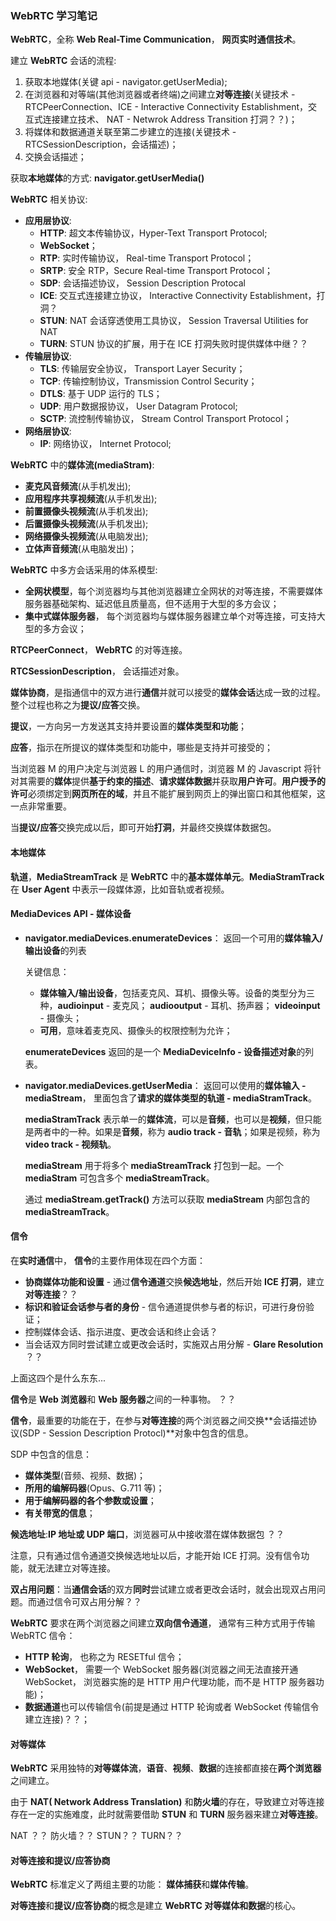 ### WebRTC 学习笔记

**WebRTC**，全称 **Web Real-Time Communication**， **网页实时通信技术**。

建立 **WebRTC** 会话的流程:
1. 获取本地媒体(关键 api - navigator.getUserMedia);
2. 在浏览器和对等端(其他浏览器或者终端)之间建立**对等连接**(关键技术 - RTCPeerConnection、ICE - Interactive Connectivity Establishment，交互式连接建立技术、 NAT - Netwrok Address Transition 打洞？？)；
3. 将媒体和数据通道关联至第二步建立的连接(关键技术 - RTCSessionDescription，会话描述)；
4. 交换会话描述；

获取**本地媒体**的方式: **navigator.getUserMedia()**


**WebRTC** 相关协议:
- **应用层协议**:
  - **HTTP**: 超文本传输协议，Hyper-Text Transport Protocol;
  - **WebSocket**；
  - **RTP**: 实时传输协议， Real-time Transport Protocol；
  - **SRTP**: 安全 RTP，Secure Real-time Transport Protocol；
  - **SDP**: 会话描述协议， Session Description Protocal
  - **ICE**: 交互式连接建立协议， Interactive Connectivity Establishment，打洞？
  - **STUN**: NAT 会话穿透使用工具协议， Session Traversal Utilities for NAT
  - **TURN**: STUN 协议的扩展，用于在 ICE 打洞失败时提供媒体中继？？
- **传输层协议**:
  - **TLS**: 传输层安全协议， Transport Layer Security；
  - **TCP**: 传输控制协议，Transmission Control Security；
  - **DTLS**: 基于 UDP 运行的 TLS；
  - **UDP**: 用户数据报协议， User Datagram Protocol;
  - **SCTP**: 流控制传输协议， Stream Control Transport Protocol；
- **网络层协议**:
  - **IP**: 网络协议， Internet Protocol;


**WebRTC** 中的**媒体流(mediaStram)**:
- **麦克风音频流**(从手机发出);
- **应用程序共享视频流**(从手机发出);
- **前置摄像头视频流**(从手机发出);
- **后置摄像头视频流**(从手机发出);
- **网络摄像头视频流**(从电脑发出);
- **立体声音频流**(从电脑发出)；

**WebRTC** 中多方会话采用的体系模型:
- **全网状模型**，每个浏览器均与其他浏览器建立全网状的对等连接，不需要媒体服务器基础架构、延迟低且质量高，但不适用于大型的多方会议；
- **集中式媒体服务器**， 每个浏览器均与媒体服务器建立单个对等连接，可支持大型的多方会议；


**RTCPeerConnect**， **WebRTC** 的对等连接。

**RTCSessionDescription**， 会话描述对象。

**媒体协商**，是指通信中的双方进行**通信**并就可以接受的**媒体会话**达成一致的过程。整个过程也称之为**提议/应答**交换。

**提议**，一方向另一方发送其支持并要设置的**媒体类型和功能**；

**应答**，指示在所提议的媒体类型和功能中，哪些是支持并可接受的；

当浏览器 M 的用户决定与浏览器 L 的用户通信时，浏览器 M 的 Javascript 将针对其需要的**媒体**提供**基于约束的描述**、**请求媒体数据**并获取**用户许可**。**用户授予的许可**必须绑定到**网页所在的域**，并且不能扩展到网页上的弹出窗口和其他框架，这一点非常重要。

当**提议/应答**交换完成以后，即可开始**打洞**，并最终交换媒体数据包。


#### 本地媒体

**轨道**，**MediaStreamTrack** 是 **WebRTC** 中的**基本媒体单元**。**MediaStramTrack** 在 **User Agent** 中表示一段媒体源，比如音轨或者视频。





#### MediaDevices API - 媒体设备

- **navigator.mediaDevices.enumerateDevices**： 返回一个可用的**媒体输入/输出设备**的列表

    关键信息：
    - **媒体输入/输出设备**，包括麦克风、耳机、摄像头等。设备的类型分为三种，**audioinput** - 麦克风； **audiooutput** - 耳机、扬声器； **videoinput** - 摄像头；
    - **可用**，意味着麦克风、摄像头的权限控制为允许；


    **enumerateDevices** 返回的是一个 **MediaDeviceInfo - 设备描述对象**的列表。

- **navigator.mediaDevices.getUserMedia**： 返回可以使用的**媒体输入 - mediaStream**， 里面包含了**请求的媒体类型的轨道 - mediaStramTrack**。

    **mediaStramTrack** 表示单一的**媒体流**，可以是**音频**，也可以是**视频**，但只能是两者中的一种。如果是**音频**，称为 **audio track - 音轨**；如果是视频，称为 **video track - 视频轨**。

    **mediaStream** 用于将多个 **mediaStreamTrack** 打包到一起。一个 **mediaStram** 可包含多个 **mediaStreamTrack**。

    通过 **mediaStream.getTrack()** 方法可以获取 **mediaStream** 内部包含的 **mediaStreamTrack**。


#### 信令

在**实时通信**中， **信令**的主要作用体现在四个方面：
- **协商媒体功能和设置** - 通过**信令通道**交换**候选地址**，然后开始 **ICE 打洞**，建立**对等连接**？？
- **标识和验证会话参与者的身份** - 信令通道提供参与者的标识，可进行身份验证；
- 控制媒体会话、指示进度、更改会话和终止会话？
- 当会话双方同时尝试建立或更改会话时，实施双占用分解 - **Glare Resolution** ？？
  
上面这四个是什么东东...

**信令**是 **Web 浏览器**和 **Web 服务器**之间的一种事物。 ？？

**信令**，最重要的功能在于，在参与**对等连接**的两个浏览器之间交换**会话描述协议(SDP - Session Description Protocl)**对象中包含的信息。

SDP 中包含的信息：
- **媒体类型**(音频、视频、数据)；
- **所用的编解码器**(Opus、G.711 等)；
- **用于编解码器的各个参数或设置**；
- **有关带宽的信息**；


**候选地址**:**IP 地址或 UDP 端口**，浏览器可从中接收潜在媒体数据包 ？？

注意，只有通过信令通道交换候选地址以后，才能开始 ICE 打洞。没有信令功能，就无法建立对等连接。

**双占用问题**：当**通信会话**的双方**同时**尝试建立或者更改会话时，就会出现双占用问题。而通过信令可双占用分解？？

**WebRTC** 要求在两个浏览器之间建立**双向信令通道**， 通常有三种方式用于传输 WebRTC 信令：
- **HTTP 轮询**， 也称之为 RESETful 信令；
- **WebSocket**， 需要一个 WebSocket 服务器(浏览器之间无法直接开通 WebSocket， 浏览器实施的是 HTTP 用户代理功能，而不是 HTTP 服务器功能)；
- **数据通道**也可以传输信令(前提是通过 HTTP 轮询或者 WebSocket 传输信令建立连接)？？；


#### 对等媒体

**WebRTC** 采用独特的**对等媒体流**，**语音**、**视频**、**数据**的连接都直接在**两个浏览器**之间建立。

由于 **NAT( Network Address Translation)** 和**防火墙**的存在，导致建立对等连接存在一定的实施难度，此时就需要借助 **STUN** 和 **TURN** 服务器来建立**对等连接**。

NAT ？？ 防火墙？？  STUN？？  TURN？？







#### 对等连接和提议/应答协商

**WebRTC** 标准定义了两组主要的功能： **媒体捕获**和**媒体传输**。

**对等连接**和**提议/应答协商**的概念是建立 **WebRTC 对等媒体和数据**的核心。





